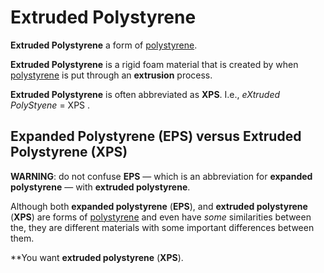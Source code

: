 # Extruded Polystyrene

**Extruded Polystyrene** a form of [polystyrene](../polystyrene/README.md).

**Extruded Polystyrene** is a rigid foam material that is created by when [polystyrene](../polystyrene/README.md) is put through an **extrusion** process.

**Extruded Polystyrene** is often abbreviated as **XPS**.
I.e., _eXtruded PolyStyene_ = XPS .

## Expanded Polystyrene (EPS) versus Extruded Polystyrene (XPS)

**WARNING**: do not confuse **EPS** — which is an abbreviation for **expanded polystyrene** — with **extruded polystyrene**.

Although both **expanded polystyrene** (**EPS**), and **extruded polystyrene** (**XPS**) are forms of [polystyrene](../polystyrene/README.md) and even have _some_ similarities between the,
they are different materials with some important differences between them.

**You want **extruded polystyrene** (**XPS**).
